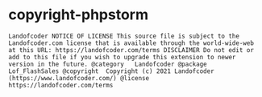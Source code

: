 # copyright-phpstorm

`
Landofcoder
NOTICE OF LICENSE
This source file is subject to the Landofcoder.com license that is
available through the world-wide-web at this URL:
https://landofcoder.com/terms
DISCLAIMER
Do not edit or add to this file if you wish to upgrade this extension to newer
version in the future.
@category   Landofcoder
@package    Lof_FlashSales
@copyright  Copyright (c) 2021 Landofcoder (https://www.landofcoder.com/)
@license    https://landofcoder.com/terms
`
